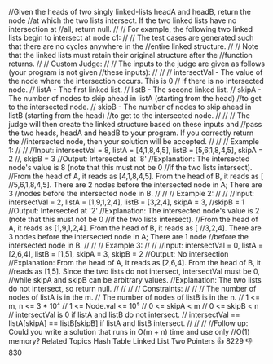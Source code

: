 //Given the heads of two singly linked-lists headA and headB, return the node 
//at which the two lists intersect. If the two linked lists have no intersection at 
//all, return null. 
//
// For example, the following two linked lists begin to intersect at node c1: 
//
// The test cases are generated such that there are no cycles anywhere in the 
//entire linked structure. 
//
// Note that the linked lists must retain their original structure after the 
//function returns. 
//
// Custom Judge: 
//
// The inputs to the judge are given as follows (your program is not given 
//these inputs): 
//
// 
// intersectVal - The value of the node where the intersection occurs. This is 0
// if there is no intersected node. 
// listA - The first linked list. 
// listB - The second linked list. 
// skipA - The number of nodes to skip ahead in listA (starting from the head) 
//to get to the intersected node. 
// skipB - The number of nodes to skip ahead in listB (starting from the head) 
//to get to the intersected node. 
// 
//
// The judge will then create the linked structure based on these inputs and 
//pass the two heads, headA and headB to your program. If you correctly return the 
//intersected node, then your solution will be accepted. 
//
// 
// Example 1: 
//
// 
//Input: intersectVal = 8, listA = [4,1,8,4,5], listB = [5,6,1,8,4,5], skipA = 2
//, skipB = 3
//Output: Intersected at '8'
//Explanation: The intersected node's value is 8 (note that this must not be 0 
//if the two lists intersect).
//From the head of A, it reads as [4,1,8,4,5]. From the head of B, it reads as [
//5,6,1,8,4,5]. There are 2 nodes before the intersected node in A; There are 3 
//nodes before the intersected node in B.
// 
//
// Example 2: 
//
// 
//Input: intersectVal = 2, listA = [1,9,1,2,4], listB = [3,2,4], skipA = 3, 
//skipB = 1
//Output: Intersected at '2'
//Explanation: The intersected node's value is 2 (note that this must not be 0 
//if the two lists intersect).
//From the head of A, it reads as [1,9,1,2,4]. From the head of B, it reads as [
//3,2,4]. There are 3 nodes before the intersected node in A; There are 1 node 
//before the intersected node in B.
// 
//
// Example 3: 
//
// 
//Input: intersectVal = 0, listA = [2,6,4], listB = [1,5], skipA = 3, skipB = 2
//Output: No intersection
//Explanation: From the head of A, it reads as [2,6,4]. From the head of B, it 
//reads as [1,5]. Since the two lists do not intersect, intersectVal must be 0, 
//while skipA and skipB can be arbitrary values.
//Explanation: The two lists do not intersect, so return null.
// 
//
// 
// Constraints: 
//
// 
// The number of nodes of listA is in the m. 
// The number of nodes of listB is in the n. 
// 1 <= m, n <= 3 * 10⁴ 
// 1 <= Node.val <= 10⁵ 
// 0 <= skipA < m 
// 0 <= skipB < n 
// intersectVal is 0 if listA and listB do not intersect. 
// intersectVal == listA[skipA] == listB[skipB] if listA and listB intersect. 
// 
//
// 
//Follow up: Could you write a solution that runs in O(m + n) time and use only 
//O(1) memory? Related Topics Hash Table Linked List Two Pointers 👍 8229 👎 830
